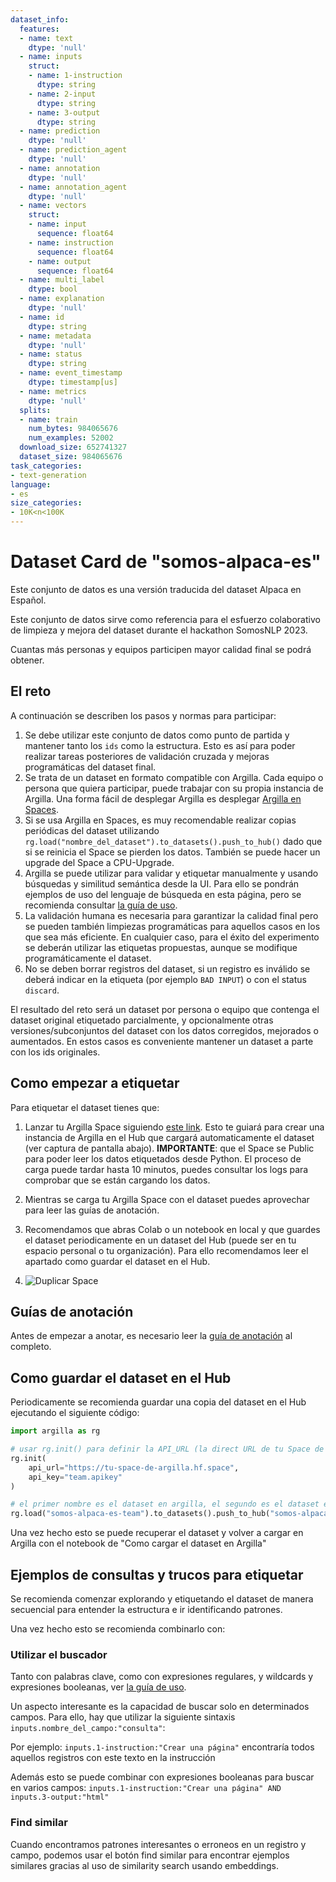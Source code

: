```yaml
---
dataset_info:
  features:
  - name: text
    dtype: 'null'
  - name: inputs
    struct:
    - name: 1-instruction
      dtype: string
    - name: 2-input
      dtype: string
    - name: 3-output
      dtype: string
  - name: prediction
    dtype: 'null'
  - name: prediction_agent
    dtype: 'null'
  - name: annotation
    dtype: 'null'
  - name: annotation_agent
    dtype: 'null'
  - name: vectors
    struct:
    - name: input
      sequence: float64
    - name: instruction
      sequence: float64
    - name: output
      sequence: float64
  - name: multi_label
    dtype: bool
  - name: explanation
    dtype: 'null'
  - name: id
    dtype: string
  - name: metadata
    dtype: 'null'
  - name: status
    dtype: string
  - name: event_timestamp
    dtype: timestamp[us]
  - name: metrics
    dtype: 'null'
  splits:
  - name: train
    num_bytes: 984065676
    num_examples: 52002
  download_size: 652741327
  dataset_size: 984065676
task_categories:
- text-generation
language:
- es
size_categories:
- 10K<n<100K
---
```

# Dataset Card de "somos-alpaca-es"

Este conjunto de datos es una versión traducida del dataset Alpaca en Español. 

Este conjunto de datos sirve como referencia para el esfuerzo colaborativo de limpieza y mejora del dataset durante el hackathon SomosNLP 2023.

Cuantas más personas y equipos participen mayor calidad final se podrá obtener. 

## El reto

A continuación se describen los pasos y normas para participar:

1. Se debe utilizar este conjunto de datos como punto de partida y mantener tanto los `ids` como la estructura. Esto es así para poder realizar tareas posteriores de validación cruzada y mejoras programáticas del dataset final.
2. Se trata de un dataset en formato compatible con Argilla. Cada equipo o persona que quiera participar, puede trabajar con su propia instancia de Argilla. Una forma fácil de desplegar Argilla es desplegar [Argilla en Spaces](https://huggingface.co/new-space?template=argilla/argilla-template-space).
3. Si se usa Argilla en Spaces, es muy recomendable realizar copias periódicas del dataset utilizando `rg.load("nombre_del_dataset").to_datasets().push_to_hub()` dado que si se reinicia el Space se pierden los datos. También se puede hacer un upgrade del Space a CPU-Upgrade.
4. Argilla se puede utilizar para validar y etiquetar manualmente y usando búsquedas y similitud semántica desde la UI. Para ello se pondrán ejemplos de uso del lenguaje de búsqueda en esta página, pero se recomienda consultar [la guía de uso](https://docs.argilla.io/en/latest/guides/query_datasets.html).
5. La validación humana es necesaria para garantizar la calidad final pero se pueden también limpiezas programáticas para aquellos casos en los que sea más eficiente. En cualquier caso, para el éxito del experimento se deberán utilizar las etiquetas propuestas, aunque se modifique programáticamente el dataset.
6. No se deben borrar registros del dataset, si un registro es inválido se deberá indicar en la etiqueta (por ejemplo `BAD INPUT`) o con el status `discard`.

El resultado del reto será un dataset por persona o equipo que contenga el dataset original etiquetado parcialmente, y opcionalmente otras versiones/subconjuntos del dataset con los datos corregidos, mejorados o aumentados. En estos casos es conveniente mantener un dataset a parte con los ids originales.

## Como empezar a etiquetar

Para etiquetar el dataset tienes que:

1. Lanzar tu Argilla Space siguiendo [este link](https://huggingface.co/spaces/somosnlp/somos-alpaca-es?duplicate=true). Esto te guiará para crear una instancia de Argilla en el Hub que cargará automaticamente el dataset (ver captura de pantalla abajo). **IMPORTANTE**: que el Space se Public para poder leer los datos etiquetados desde Python. El proceso de carga puede tardar hasta 10 minutos, puedes consultar los logs para comprobar que se están cargando los datos.
2. Mientras se carga tu Argilla Space con el dataset puedes aprovechar para leer las guías de anotación.
3. Recomendamos que abras Colab o un notebook en local y que guardes el dataset periodicamente en un dataset del Hub (puede ser en tu espacio personal o tu organización). Para ello recomendamos leer el apartado como guardar el dataset en el Hub.

4. ![Duplicar Space](duplicar-space.png)

## Guías de anotación

Antes de empezar a anotar, es necesario leer la [guía de anotación](guia-de-anotacion.md) al completo.

## Como guardar el dataset en el Hub
Periodicamente se recomienda guardar una copia del dataset en el Hub ejecutando el siguiente código:

```python
import argilla as rg

# usar rg.init() para definir la API_URL (la direct URL de tu Space de Argilla) y API_KEY
rg.init(
    api_url="https://tu-space-de-argilla.hf.space",
    api_key="team.apikey"
)

# el primer nombre es el dataset en argilla, el segundo es el dataset en el Hub.
rg.load("somos-alpaca-es-team").to_datasets().push_to_hub("somos-alpaca-es") 
```

Una vez hecho esto se puede recuperar el dataset y volver a cargar en Argilla con el notebook de "Como cargar el dataset en Argilla"

## Ejemplos de consultas y trucos para etiquetar

Se recomienda comenzar explorando y etiquetando el dataset de manera secuencial para entender la estructura e ir identificando patrones.

Una vez hecho esto se recomienda combinarlo con:

### Utilizar el buscador

Tanto con palabras clave, como con expresiones regulares, y wildcards y expresiones booleanas, ver [la guía de uso](https://docs.argilla.io/en/latest/guides/query_datasets.html).

Un aspecto interesante es la capacidad de buscar solo en determinados campos. Para ello, hay que utilizar la siguiente sintaxis `inputs.nombre_del_campo:"consulta"`:

Por ejemplo: `inputs.1-instruction:"Crear una página"` encontraría todos aquellos registros con este texto en la instrucción

Además esto se puede combinar con expresiones booleanas para buscar en varios campos: `inputs.1-instruction:"Crear una página" AND inputs.3-output:"html"`

### Find similar
Cuando encontramos patrones interesantes o erroneos en un registro y campo, podemos usar el botón find similar para encontrar ejemplos similares gracias al uso de similarity search usando embeddings.


